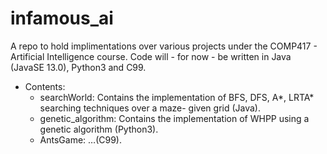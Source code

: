 # infamous_ai
A repo to hold implimentations over various projects under the COMP417 - Artificial Intelligence course. Code will - for now - be written in Java (JavaSE 13.0), Python3 and C99.

- Contents:
    - searchWorld: Contains the implementation of BFS, DFS, A*, LRTA* searching techniques over a maze- given grid (Java).
    - genetic_algorithm: Contains the implementation of WHPP using a genetic algorithm (Python3).
    - AntsGame: …(C99).
